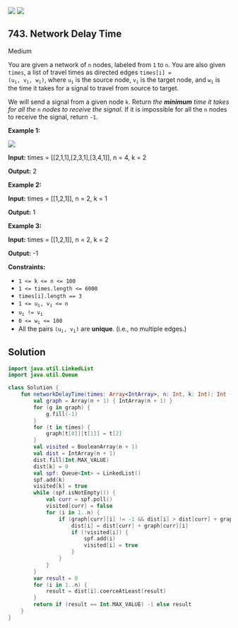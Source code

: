 [![](https://img.shields.io/github/stars/javadev/LeetCode-in-Kotlin?label=Stars&style=flat-square)](https://github.com/javadev/LeetCode-in-Kotlin)
[![](https://img.shields.io/github/forks/javadev/LeetCode-in-Kotlin?label=Fork%20me%20on%20GitHub%20&style=flat-square)](https://github.com/javadev/LeetCode-in-Kotlin/fork)

## 743\. Network Delay Time

Medium

You are given a network of `n` nodes, labeled from `1` to `n`. You are also given `times`, a list of travel times as directed edges <code>times[i] = (u<sub>i</sub>, v<sub>i</sub>, w<sub>i</sub>)</code>, where <code>u<sub>i</sub></code> is the source node, <code>v<sub>i</sub></code> is the target node, and <code>w<sub>i</sub></code> is the time it takes for a signal to travel from source to target.

We will send a signal from a given node `k`. Return _the **minimum** time it takes for all the_ `n` _nodes to receive the signal_. If it is impossible for all the `n` nodes to receive the signal, return `-1`.

**Example 1:**

![](https://assets.leetcode.com/uploads/2019/05/23/931_example_1.png)

**Input:** times = \[\[2,1,1],[2,3,1],[3,4,1]], n = 4, k = 2

**Output:** 2

**Example 2:**

**Input:** times = \[\[1,2,1]], n = 2, k = 1

**Output:** 1

**Example 3:**

**Input:** times = \[\[1,2,1]], n = 2, k = 2

**Output:** -1

**Constraints:**

*   `1 <= k <= n <= 100`
*   `1 <= times.length <= 6000`
*   `times[i].length == 3`
*   <code>1 <= u<sub>i</sub>, v<sub>i</sub> <= n</code>
*   <code>u<sub>i</sub> != v<sub>i</sub></code>
*   <code>0 <= w<sub>i</sub> <= 100</code>
*   All the pairs <code>(u<sub>i</sub>, v<sub>i</sub>)</code> are **unique**. (i.e., no multiple edges.)

## Solution

```kotlin
import java.util.LinkedList
import java.util.Queue

class Solution {
    fun networkDelayTime(times: Array<IntArray>, n: Int, k: Int): Int {
        val graph = Array(n + 1) { IntArray(n + 1) }
        for (g in graph) {
            g.fill(-1)
        }
        for (t in times) {
            graph[t[0]][t[1]] = t[2]
        }
        val visited = BooleanArray(n + 1)
        val dist = IntArray(n + 1)
        dist.fill(Int.MAX_VALUE)
        dist[k] = 0
        val spf: Queue<Int> = LinkedList()
        spf.add(k)
        visited[k] = true
        while (spf.isNotEmpty()) {
            val curr = spf.poll()
            visited[curr] = false
            for (i in 1..n) {
                if (graph[curr][i] != -1 && dist[i] > dist[curr] + graph[curr][i]) {
                    dist[i] = dist[curr] + graph[curr][i]
                    if (!visited[i]) {
                        spf.add(i)
                        visited[i] = true
                    }
                }
            }
        }
        var result = 0
        for (i in 1..n) {
            result = dist[i].coerceAtLeast(result)
        }
        return if (result == Int.MAX_VALUE) -1 else result
    }
}
```